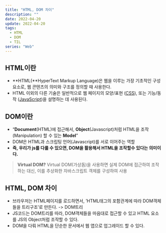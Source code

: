 ```yaml
---
title: "HTML, DOM 차이"
description: ""
date: 2022-04-20
update: 2022-04-20
tags:
  - HTML
  - DOM
  - TIL
series: "Web"
---
```


## HTML이란

- **HTML(**HyperText Markup Language)은 웹을 이루는 가장 기초적인 구성 요소로, 웹 콘텐츠의 의미와 구조를 정의할 때 사용한다.
- HTML 이외의 다른 기술은 일반적으로 웹 페이지의 모양/표현 ([CSS](https://developer.mozilla.org/ko/docs/Web/CSS)), 또는 기능/동작 ([JavaScript](https://developer.mozilla.org/ko/docs/Web/JavaScript))을 설명하는 데 사용된다.

## DOM이란

- “**Document**(HTML)에 접근해서, **Object**(Javascript)처럼 HTML을 조작(Manipulation) 할 수 있는 **Model**”
- DOM은 HTML과 스크립팅 언어(Javascript)를 서로 이어주는 역할
- **즉, 우리가 js를 다룰 수 있으면, DOM을 활용해서 HTML을 조작할수 있다는 의미이다.**

> **Virtual DOM?**
> Virtual DOM(가상돔)을 사용하면 실제 DOM에 접근하여 조작하는 대신, 이를 추상화한 자바스크립트 객체를 구성하여 사용

## HTML, DOM 차이

- 브라우저는 HTML페이지를 로드하면서, ’HTML태그의 포함관계에 따라 DOM객체들을 트리구조’로 만든다. -> DOM트리
- JS코드는 DOM트리를 따라, DOM객체들을 마음대로 접근할 수 있고 HTML 요소를 JS의 Object처럼 조작할 수 있다.
- DOM을 다뤄 HTML을 단순한 문서에서 웹 앱으로 업그레이드 할 수 있다.
